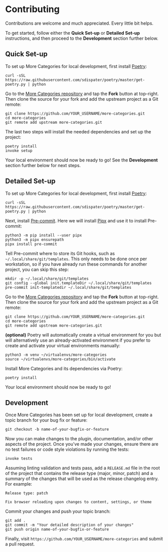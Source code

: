 Contributing
============

Contributions are welcome and much appreciated. Every little bit helps.

To get started, follow either the **Quick Set-up** or **Detailed Set-up** instructions, and then proceed to the **Development** section further below.

Quick Set-up
------------

To set up More Categories for local development, first install [Poetry][]:

    curl -sSL https://raw.githubusercontent.com/sdispater/poetry/master/get-poetry.py | python

Go to the [More Categories repository][] and tap the **Fork** button at top-right. Then clone the source for your fork and add the upstream project as a Git remote:

    git clone https://github.com/YOUR_USERNAME/more-categories.git
    cd more-categories
    git remote add upstream more-categories.git

The last two steps will install the needed dependencies and set up the project:

    poetry install
    invoke setup

Your local environment should now be ready to go! See the **Development** section further below for next steps.

Detailed Set-up
---------------

To set up More Categories for local development, first install [Poetry][]:

    curl -sSL https://raw.githubusercontent.com/sdispater/poetry/master/get-poetry.py | python

Next, install [Pre-commit][]. Here we will install [Pipx][] and use it to install Pre-commit:

    python3 -m pip install --user pipx
    python3 -m pipx ensurepath
    pipx install pre-commit

Tell Pre-commit where to store its Git hooks, such as `~/.local/share/git/templates`. This only needs to be done once per workstation, so if you have already run these commands for another project, you can skip this step:

    mkdir -p ~/.local/share/git/templates
    git config --global init.templateDir ~/.local/share/git/templates
    pre-commit init-templatedir ~/.local/share/git/templates

Go to the [More Categories repository][] and tap the **Fork** button at top-right. Then clone the source for your fork and add the upstream project as a Git remote:

    git clone https://github.com/YOUR_USERNAME/more-categories.git
    cd more-categories
    git remote add upstream more-categories.git

**(optional)** Poetry will automatically create a virtual environment for you but will alternatively use an already-activated environment if you prefer to create and activate your virtual environments manually:

    python3 -m venv ~/virtualenvs/more-categories
    source ~/virtualenvs/more-categories/bin/activate

Install More Categories and its dependencies via Poetry:

    poetry install

Your local environment should now be ready to go!

Development
-----------

Once More Categories has been set up for local development, create a topic branch for your bug fix or feature:

    git checkout -b name-of-your-bugfix-or-feature

Now you can make changes to the plugin, documentation, and/or other aspects of the project. Once you’ve made your changes, ensure there are no test failures or code style violations by running the tests:

    invoke tests

Assuming linting validation and tests pass, add a `RELEASE.md` file in the root of the project that contains the release type (major, minor, patch) and a summary of the changes that will be used as the release changelog entry. For example:

    Release type: patch

    Fix browser reloading upon changes to content, settings, or theme

Commit your changes and push your topic branch:

    git add .
    git commit -m "Your detailed description of your changes"
    git push origin name-of-your-bugfix-or-feature

Finally, visit `https://github.com/YOUR_USERNAME/more-categories` and submit a pull request.


[More Categories repository]: https://github.com/pelican-plugins/more-categories
[Pipx]: https://pipxproject.github.io/pipx/installation/
[Poetry]: https://poetry.eustace.io/docs/#installation
[Pre-commit]: https://pre-commit.com/
